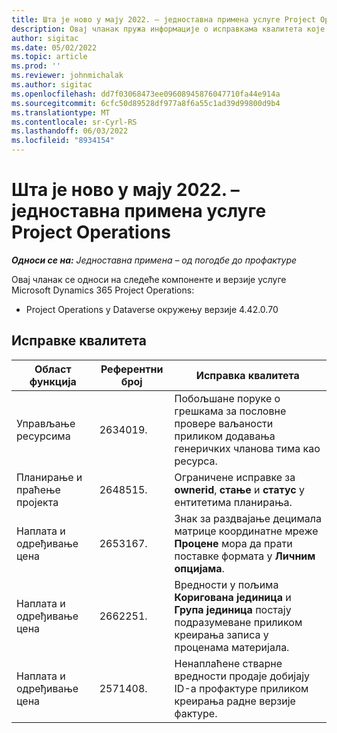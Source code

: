 ```yaml
---
title: Шта је ново у мају 2022. – једноставна примена услуге Project Operations
description: Овај чланак пружа информације о исправкама квалитета које су доступне у издању услуге Microsoft Dynamics 365 Project Operations једноставна примена за мај 2022.
author: sigitac
ms.date: 05/02/2022
ms.topic: article
ms.prod: ''
ms.reviewer: johnmichalak
ms.author: sigitac
ms.openlocfilehash: dd7f03068473ee09608945876047710fa44e914a
ms.sourcegitcommit: 6cfc50d89528df977a8f6a55c1ad39d99800d9b4
ms.translationtype: MT
ms.contentlocale: sr-Cyrl-RS
ms.lasthandoff: 06/03/2022
ms.locfileid: "8934154"
---
```

# <a name="whats-new-may-2022---project-operations-lite-deployment"></a>Шта је ново у мају 2022. – једноставна примена услуге Project Operations

_**Односи се на:** Једноставна примена – од погодбе до профактуре_

Овај чланак се односи на следеће компоненте и верзије услуге Microsoft Dynamics 365 Project Operations:

- Project Operations у Dataverse окружењу верзије 4.42.0.70

## <a name="quality-updates"></a>Исправке квалитета

| Област функција | Референтни број | Исправка квалитета |
| --- | --- | --- |
| Управљање ресурсима | 2634019. | Побољшане поруке о грешкама за пословне провере ваљаности приликом додавања генеричких чланова тима као ресурса. |
| Планирање и праћење пројекта | 2648515. | Ограничене исправке за **ownerid**, **стање** и **статус** у ентитетима планирања. |
| Наплата и одређивање цена | 2653167. | Знак за раздвајање децимала матрице координатне мреже **Процене** мора да прати поставке формата у **Личним опцијама**. |
| Наплата и одређивање цена| 2662251. | Вредности у пољима **Коригована јединица** и **Група јединица** постају подразумеване приликом креирања записа у проценама материјала. |
| Наплата и одређивање цена| 2571408. | Ненаплаћене стварне вредности продаје добијају ID-а профактуре приликом креирања радне верзије фактуре. |
